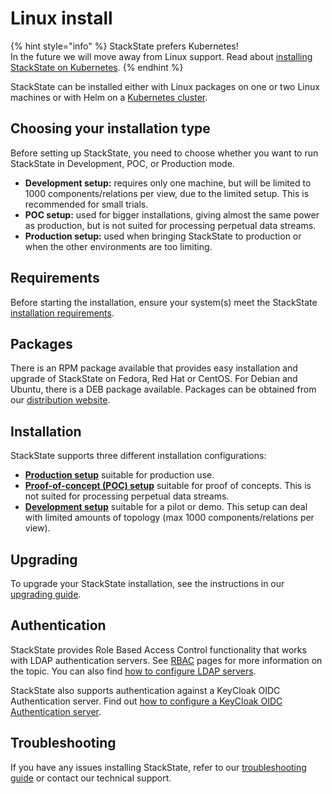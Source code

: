 # Linux install

{% hint style="info" %}
StackState prefers Kubernetes!  
In the future we will move away from Linux support. Read about [installing StackState on Kubernetes](/setup/installation/kubernetes_install/README.md).
{% endhint %}

StackState can be installed either with Linux packages on one or two Linux machines or with Helm on a [Kubernetes cluster](/setup/installation/kubernetes_install/README.md).

## Choosing your installation type

Before setting up StackState, you need to choose whether you want to run StackState in Development, POC, or Production mode.

* **Development setup:** requires only one machine, but will be limited to 1000 components/relations per view, due to the limited setup. This is recommended for small trials.
* **POC setup:** used for bigger installations, giving almost the same power as production, but is not suited for processing perpetual data streams.
* **Production setup:** used when bringing StackState to production or when the other environments are too limiting.

## Requirements

Before starting the installation, ensure your system\(s\) meet the StackState [installation requirements](/setup/requirements.md).

## Packages

There is an RPM package available that provides easy installation and upgrade of StackState on Fedora, Red Hat or CentOS. For Debian and Ubuntu, there is a DEB package available. Packages can be obtained from our [distribution website](/setup/installation/linux_install/download.md).

## Installation

StackState supports three different installation configurations:

* [**Production setup**](/setup/installation/linux_install/production-installation.md) suitable for production use.
* [**Proof-of-concept \(POC\) setup**](/setup/installation/linux_install/poc-installation.md) suitable for proof of concepts. This is not suited for processing perpetual data streams.
* [**Development setup**](/setup/installation/linux_install/development-installation.md) suitable for a pilot or demo. This setup can deal with limited amounts of topology \(max 1000 components/relations per view\).

## Upgrading

To upgrade your StackState installation, see the instructions in our [upgrading guide](/setup/upgrading.md).

## Authentication

StackState provides Role Based Access Control functionality that works with LDAP authentication servers. See [RBAC](/configure/security/rbac/role_based_access_control.md) pages for more information on the topic. You can also find [how to configure LDAP servers](/setup/authentication.md).

StackState also supports authentication against a KeyCloak OIDC Authentication server. Find out [how to configure a KeyCloak OIDC Authentication server](/setup/authentication.md#keycloak-oidc-authentication-server).

## Troubleshooting

If you have any issues installing StackState, refer to our [troubleshooting guide](/setup/installation/troubleshooting.md) or contact our technical support.
